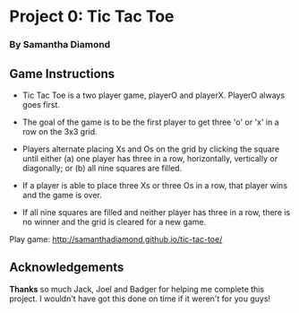 # Project 0: Tic Tac Toe

### By Samantha Diamond

## Game Instructions

- Tic Tac Toe is a two player game, playerO and playerX. PlayerO always goes first.

- The goal of the game is to be the first player to get three 'o' or 'x' in a row on the 3x3 grid.

- Players alternate placing Xs and Os on the grid by clicking the square until either (a) one player has three in a row, horizontally, vertically or diagonally; or (b) all nine squares are filled.

- If a player is able to place three Xs or three Os in a row, that player wins and the game is over.

- If all nine squares are filled and neither player has three in a row, there is no winner and the grid is cleared for a new game.

Play game: http://samanthadiamond.github.io/tic-tac-toe/

## Acknowledgements

**Thanks** so much Jack, Joel and Badger for helping me complete this project. I wouldn't have got this done on time if it weren't for you guys!
